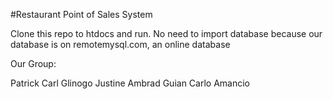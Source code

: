 #Restaurant Point of Sales System

Clone this repo to htdocs and run. No need to import database because our database is  on remotemysql.com, an online database

Our Group:

Patrick Carl Glinogo
Justine Ambrad
Guian Carlo Amancio
